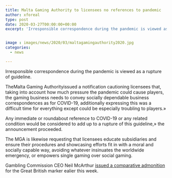 ```yaml
---
title: Malta Gaming Authority to licensees no references to pandemic
author: xforeal 
type: post
date: 2020-03-27T00:00:00+00:00
excerpt: 'Irresponsible correspondence during the pandemic is viewed as a break of regulation '


image : images/news/2020/03/maltagamingauthority2020.jpg
categories:
  - news

---
```

Irresponsible correspondence during the pandemic is viewed as a rupture of guideline. 

TheMalta Gaming Authorityissued a notification cautioning licensees that, taking into account how much pressure the pandemic could cause players, the gaming business needs to convey socially dependable business correspondences as for COVID-19, additionally expressing this was a difficult time for everything except could be especially troubling to players.&#187; 

Any immediate or roundabout reference to COVID-19 or any related condition would be considered to add up to a rupture of this guideline,&#187; the announcement proceeded. 

The MGA is likewise requesting that licensees educate subsidiaries and ensure their procedures and showcasing efforts fit in with a moral and socially capable way, avoiding whatever insinuates the worldwide emergency, or empowers single gaming over social gaming. 

Gambling Commission CEO Neil McArthur [issued a comparative admonition][1] for the Great British marker ealier this week.

 [1]: #